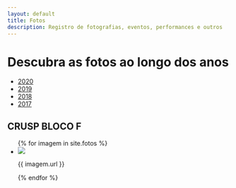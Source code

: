 ```yaml
---
layout: default
title: Fotos
description: Registro de fotografias, eventos, performances e outros
---
```


<!-- 
Em href="" colocar dentro das aspas o link 
do caminho do arquivo fotos.md do respectivo ano
-->

# Descubra as fotos ao longo dos anos
* <a href="\dados\2020\fotos">2020</a>
* <a href="\dados\2019\fotos">2019</a>
* <a href="\dados\2018\fotos">2018</a>
* <a href="\dados\2017\fotos">2017</a>

## CRUSP BLOCO F
<ul>
  {% for imagem in site.fotos %}
    <li>
      <img src="{{ imagem.url }}">
	  <p>{{ imagem.url }}</p>
    </li>
  {% endfor %}
</ul>